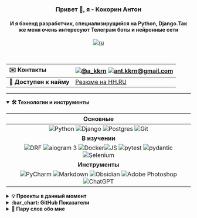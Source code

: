 <h3 align="center">Привет 👋, я - Кокорин Антон</h3><h4 align="center">И я бэкенд разработчик, специализирущийся на Python, Django.Так же меня очень интересуют Телеграм боты и нейронные сети</h4><div align="center"><a href="https://github.com/akkrn/akkrn/blob/main/README.rus.md" ><img alt="ru" src="https://img.shields.io/badge/version-on%20english-white"/></a></div>

<br>
<br>

|:envelope: **Контакты**|<a href="https://t.me/a_kkrn"><img src="https://img.shields.io/badge/@a_kkrn-2CA5E0?style=flat&logo=telegram&logoColor=white" alt="@a_kkrn" /></a> <a href="mailto:ant.kkrn@gmail.com"><img src="https://img.shields.io/badge/-ant.kkrn@gmail.com-%2314354c.svg?style=flat&logo=gmail&logoColor=red" alt="ant.kkrn@gmail.com" /></a> |
|:-|:-|
|👔 **Доступен к найму**|[Резюме на HH.RU](https://hh.ru/applicant/resumes/view?resume=a8a2c88cff0bff192a0039ed1f575a4a303266)|


---

<details open>
<summary><b>🛠️ Технологии и инструменты</b></summary>

|Основные|
|:-:|
|<img src="https://img.shields.io/badge/Python-%2314354c.svg?logo=Python&logoColor=white&style=flat" alt="Python" /> <img src="https://img.shields.io/badge/Django-%23092e20.svg?logo=django&logoColor=white&style=flat" alt="Django" />  <img src="https://img.shields.io/badge/Postgres-%23336791.svg?logo=postgresql&logoColor=white&style=flat" alt="Postgres" /> <img src="https://img.shields.io/badge/git-%23d22128.svg?logo=git&logoColor=white&style=flat" alt="Git" />|
|**В изучении**|
|<img src="https://img.shields.io/badge/Django-REST-ff1709?style=flat&logo=django&logoColor=white&color=ff1709&labelColor=gray" alt="DRF" /> <img src="https://img.shields.io/badge/aiogram 3-%2300ADD8.svg?style=flat&logo=telegram&logoColor=white" alt="aiogram 3" /> <img src="https://img.shields.io/badge/Docker-%230db7ed.svg?style=flat&logo=docker&logoColor=white" alt="Docker" /><img src="https://img.shields.io/badge/JavaScript-%23323330.svg?style=flat&logo=javascript&logoColor=%23F7DF1E" alt="JS" /> <img src="https://img.shields.io/badge/pytest-3670A0?style=flat&logo=python&logoColor=ffdd54" alt="pytest" /> <img src="https://img.shields.io/badge/pydantic-3670A0?style=flat&logo=python&logoColor=ffdd54" alt="pydantic" /><img src="https://img.shields.io/badge/Selenium-%23009639.svg?style=flat&logo=selenium&logoColor=white" alt="Selenium" />|
|**Инструменты**|
|<img src="https://img.shields.io/badge/PyCharm-000000.svg?&style=flat&logo=PyCharm&logoColor=white" alt="PyCharm" /> <img src="https://img.shields.io/badge/Markdown-%23000000.svg?style=flat&logo=markdown&logoColor=white" alt="Markdown" /> <img src="https://img.shields.io/badge/Obsidian-%23483699.svg?style=flat&logo=obsidian&logoColor=white" alt="Obsidian" /> <img src="https://img.shields.io/badge/Adobe%20Photoshop-%2331A8FF.svg?style=flat&logo=adobe%20photoshop&logoColor=white" alt="Adobe Photoshop" /> <img src="https://img.shields.io/badge/ChatGPT-%23000000.svg?style=flat&logo=openai&logoColor=white" alt="ChatGPT" />|
</details>


<details><summary><b>💡 Проекты в данный момент</b></summary>

[Бот-помошник дольшика](https://github.com/akkrn/help_ddu_bot) - это телеграм-бот, созданный для облегчения защиты своих прав и интересов для людей, которые купили квартиру в долевом строительстве и чьи права были нарушены. Здесь вы сможете рассчитать сумму неустойки, узнать, как правильно принять квартиру, составить претензию к застройщику и получить ответы на самые распространенные вопросы

</details>

<details>
<summary><b>:bar_chart: GitHub Показатели</b></summary>

<p align="center"><img src="https://streak-stats.demolab.com?user=akkrn&theme=flag-india&hide_border=true&date_format=j%20M%5B%20Y%5D&background=DD272700&stroke=0211DD" atl="commits_stat" width="420"/></p>
</details>

<details>
<summary><b>👀 Пару слов обо мне</b></summary>

* ✈️Люблю: путешествия, походы, горные лыжи, музыкальные инструменты и музыку. Играю в Подземелье и Драконы 🧙

* 📓 Обучался в школе 21 от Сбербанка (аналог  французской школы 42). Закончил обучение в Яндекс.Практикум на курсе Python Backend разработки

* 🌏  В настоящий момент нахожусь на острове Самуи, Таиланд
</details>
